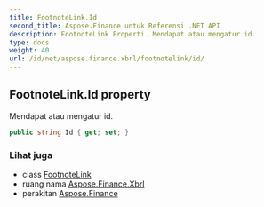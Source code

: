 ```yaml
---
title: FootnoteLink.Id
second_title: Aspose.Finance untuk Referensi .NET API
description: FootnoteLink Properti. Mendapat atau mengatur id.
type: docs
weight: 40
url: /id/net/aspose.finance.xbrl/footnotelink/id/
---
```

## FootnoteLink.Id property

Mendapat atau mengatur id.

```csharp
public string Id { get; set; }
```

### Lihat juga

* class [FootnoteLink](../)
* ruang nama [Aspose.Finance.Xbrl](../../footnotelink/)
* perakitan [Aspose.Finance](../../../)


